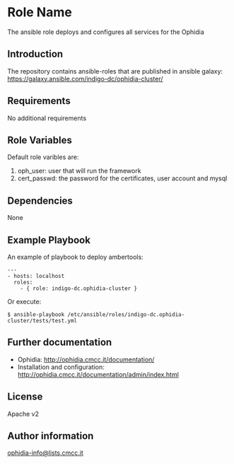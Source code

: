 Role Name
=========

The ansible role deploys and configures all services for the Ophidia

Introduction
------------

The repository contains ansible-roles that are published in
ansible galaxy: https://galaxy.ansible.com/indigo-dc/ophidia-cluster/

Requirements
------------

No additional requirements

Role Variables
--------------

Default role varibles are:

1. oph_user: user that will run the framework
2. cert_passwd: the password for the certificates, user account and mysql

Dependencies
------------

None

Example Playbook
----------------


An example of playbook to deploy ambertools:

```
---
- hosts: localhost
  roles:
    - { role: indigo-dc.ophidia-cluster }
```

Or execute:

```
$ ansible-playbook /etc/ansible/roles/indigo-dc.ophidia-cluster/tests/test.yml
```

Further documentation
---------------------

* Ophidia: http://ophidia.cmcc.it/documentation/
* Installation and configuration: http://ophidia.cmcc.it/documentation/admin/index.html

License
-------

Apache v2


Author information
------------------

ophidia-info@lists.cmcc.it

